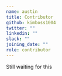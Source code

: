 ```yaml
---
name: austin
title: Contributor
github: kimboss1004
twitter: ""
linkedin: ""
slack: ""
joining_date: ""
role: contributor
---
```


Still waiting for this
